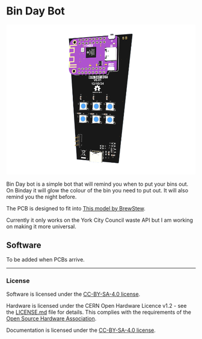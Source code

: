 # Bin Day Bot

![Bin PCB](Images/binpcb.png)

Bin Day bot is a simple bot that will remind you when to put your bins out. On Binday it will glow the colour of the bin you need to put out. It will also remind you the night before.

The PCB is designed to fit into [This model by BrewStew](https://www.thingiverse.com/thing:3377785). 

Currently it only works on the York City Council waste API but I am working on making it more universal.

## Software

To be added when PCBs arrive.



---
### License

Software is licensed under the [CC-BY-SA-4.0 license](https://creativecommons.org/licenses/by-sa/4.0/).

Hardware is licensed under the CERN Open Hardware Licence v1.2 - see the [LICENSE.md](LICENSE.md) file for details. This complies with the requirements of the [Open Source Hardware Association](https://www.oshwa.org/definition/).

Documentation is licensed under the [CC-BY-SA-4.0 license](https://creativecommons.org/licenses/by-sa/4.0/).